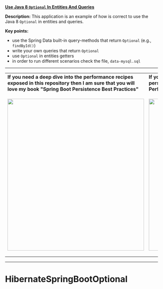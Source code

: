 **[Use Java 8 `Optional` In Entities And Queries](https://github.com/AnghelLeonard/Hibernate-SpringBoot/tree/master/HibernateSpringBootOptional)**
 
**Description:** This application is an example of how is correct to use the Java 8 `Optional` in entities and queries. 

**Key points:**
- use the Spring Data built-in query-methods that return `Optional` (e.g., `findById()`)
- write your own queries that return `Optional`
- use `Optional` in entities getters
- in order to run different scenarios check the file, `data-mysql.sql`
     
-----------------------------------------------------------------------------------------------------------------------    
<table>
     <tr><td><b>If you need a deep dive into the performance recipes exposed in this repository then I am sure that you will love my book "Spring Boot Persistence Best Practices"</b></td><td><b>If you need a hand of tips and illustrations of 100+ Java persistence performance issues then "Java Persistence Performance Illustrated Guide" is for you.</b></td></tr>
     <tr><td>
<a href="https://www.apress.com/us/book/9781484256251"><p align="left"><img src="https://github.com/AnghelLeonard/Hibernate-SpringBoot/blob/master/Spring%20Boot%20Persistence%20Best%20Practices.jpg" height="500" width="450"/></p></a>
</td><td>
<a href="https://leanpub.com/java-persistence-performance-illustrated-guide"><p align="right"><img src="https://github.com/AnghelLeonard/Hibernate-SpringBoot/blob/master/Java%20Persistence%20Performance%20Illustrated%20Guide.jpg" height="500" width="450"/></p></a>
</td></tr></table>

-----------------------------------------------------------------------------------------------------------------------    
# HibernateSpringBootOptional
